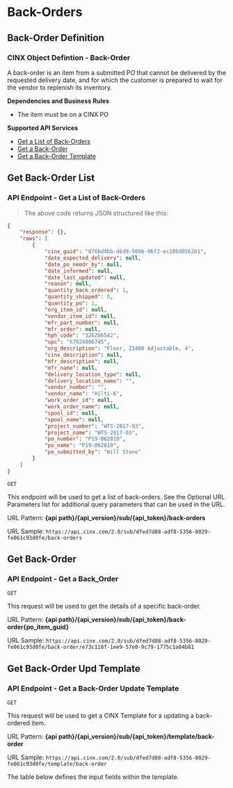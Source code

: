 # Back-Orders

## Back-Order Definition
### CINX Object Defintion - Back-Order

A back-order is an item from a submitted PO that cannot be delivered by the requested delivery date, and for which the customer is prepared to wait for the vendor to replenish its inventory.

**Dependencies and Business Rules**

  - The item must be on a CINX PO

**Supported API Services**

  - [Get a List of Back-Orders](#get-back-order-list)
  - [Get a Back-Order](#get-back-order)
  - [Get a Back-Order Template](#get-back-order-upd-template)


## Get Back-Order List
### API Endpoint - Get a List of Back-Orders

> The above code returns JSON structured like this:

```json
{
    "response": {},
    "rows": [
        {
			"cinx_guid": "076bd4bb-d6d9-5096-96f2-ec105d0562b1",
			"date_expected_delivery": null,
			"date_po_needr_by": null,
			"date_informed": null,
			"date_last_updated": null,
			"reason": null,
			"quantity_back_ordered": 1,
			"quantity_shipped": 0,
			"quantity_po": 1,
			"org_item_id": null,
			"vendor_item_id": null,
			"mfr_part_number": null,
			"mfr_order": null,
			"hph_code": "326ZU6542",
			"upc": "67024006745",
			"org_description": "Floor, Z1400 Adjustable, 4",
			"cinx_description": null,
			"mfr_description": null,
			"mfr_name": null,
			"delivery_location_type": null,
			"delivery_location_name": "",
			"vendor_number": "",
			"vendor_name": "Hilti-6",
			"work_order_id": null,
			"work_order_name": null,
			"spool_id": null,
			"spool_name": null,
			"project_number": "WTS-2017-03",
			"project_name": "WTS-2017-03",
			"po_number": "P19-062819",
			"po_name": "P19-062819",
			"po_submitted_by": "Will Stone"
		}
    ]
}
```
`GET`

This endpoint will be used to get a list of back-orders. See the Optional URL Parameters list for additional query parameters that can be used in the URL.

URL Pattern: **{api path}/{api_version}/sub/{api_token}/back-orders**

URL Sample: `https://api.cinx.com/2.0/sub/dfed7d88-adf8-5356-8029-fe061c93d0fe/back-orders`

## Get Back-Order
### API Endpoint - Get a Back_Order

`GET`

This request will be used to get the details of a specific back-order.  

URL Pattern: **{api path}/{api_version}/sub/{api_token}/back-order{po_item_guid}**

URL Sample: `https://api.cinx.com/2.0/sub/dfed7d88-adf8-5356-8029-fe061c93d0fe/back-order/e73c118f-1ee9-57e0-9c79-1775c1a04b81`


## Get Back-Order Upd Template
### API Endpoint - Get a Back-Order Update Template

`GET`

This request will be used to get a CINX Template for a updating a back-ordered item.

URL Pattern: **{api path}/{api_version}/sub/{api_token}/template/back-order**

URL Sample: `https://api.cinx.com/2.0/sub/dfed7d88-adf8-5356-8029-fe061c93d0fe/template/back-order`


The table below defines the input fields within the template.